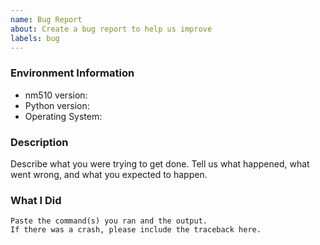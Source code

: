 ```yaml
---
name: Bug Report
about: Create a bug report to help us improve
labels: bug
---
```


<!-- Please search existing issues to avoid creating duplicates. -->

### Environment Information

-   nm510 version:
-   Python version:
-   Operating System:

### Description

Describe what you were trying to get done.
Tell us what happened, what went wrong, and what you expected to happen.

### What I Did

```
Paste the command(s) you ran and the output.
If there was a crash, please include the traceback here.
```
